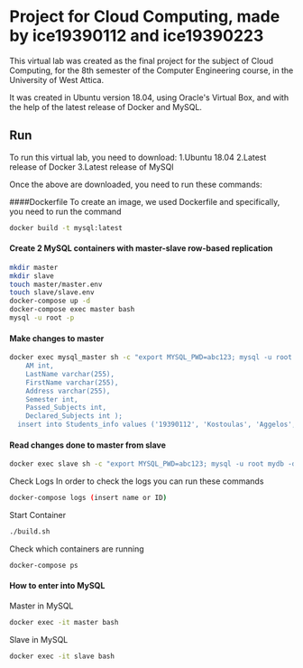 Project for Cloud Computing, made by ice19390112 and ice19390223
========================

This virtual lab was created as the final project for the subject of Cloud Computing, for the 8th semester of the Computer Engineering course, in the University of West Attica. 

It was created in Ubuntu version 18.04, using Oracle's Virtual Box, and with the help of the latest release of Docker and MySQL.

## Run

To run this virtual lab, you need to download:
1.Ubuntu 18.04
2.Latest release of Docker
3.Latest release of MySQl

Once the above are downloaded, you need to run these commands:

####Dockerfile
To create an image, we used Dockerfile and specifically, you need to run the command
```bash
docker build -t mysql:latest
```

#### Create 2 MySQL containers with master-slave row-based replication 

```bash
mkdir master 
mkdir slave
touch master/master.env
touch slave/slave.env
docker-compose up -d
docker-compose exec master bash
mysql -u root -p
```

#### Make changes to master

```bash
docker exec mysql_master sh -c "export MYSQL_PWD=abc123; mysql -u root Students -d 'create table Students_info(
	AM int,
	LastName varchar(255),
	FirstName varchar(255),
	Address varchar(255),
	Semester int,
	Passed_Subjects int,
	Declared_Subjects int );
  insert into Students_info values ('19390112', 'Kostoulas', 'Aggelos', 'Athens', '8', '25', '8');
```

#### Read changes done to master from slave

```bash
docker exec slave sh -c "export MYSQL_PWD=abc123; mysql -u root mydb -d 'select * from code \G'"
```


Check Logs
In order to check the logs you can run these commands

```bash
docker-compose logs (insert name or ID)
```

Start Container

```bash
./build.sh
```

Check which containers are running

```bash
docker-compose ps
```


#### How to enter into MySQL

Master in MySQL

```bash
docker exec -it master bash
```
Slave in MySQL

```bash
docker exec -it slave bash
